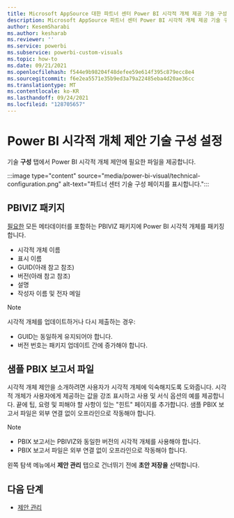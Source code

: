 ```yaml
---
title: Microsoft AppSource 대한 파트너 센터 Power BI 시각적 개체 제공 기술 구성 설정
description: Microsoft AppSource 파트너 센터 Power BI 시각적 개체 제공 기술 구성을 설정하는 방법을 알아봅니다.
author: KesemSharabi
ms.author: kesharab
ms.reviewer: ''
ms.service: powerbi
ms.subservice: powerbi-custom-visuals
ms.topic: how-to
ms.date: 09/21/2021
ms.openlocfilehash: f544e9b98204f48defee59e614f395c879ecc8e4
ms.sourcegitcommit: f6e2ea5571e35b9ed3a79a22485eba4d20ae36cc
ms.translationtype: MT
ms.contentlocale: ko-KR
ms.lasthandoff: 09/24/2021
ms.locfileid: "128705657"
---
```

# <a name="set-up-power-bi-visual-offer-technical-configuration"></a>Power BI 시각적 개체 제안 기술 구성 설정

기술 **구성** 탭에서 Power BI 시각적 개체 제안에 필요한 파일을 제공합니다.

:::image type="content" source="media/power-bi-visual/technical-configuration.png" alt-text="파트너 센터 기술 구성 페이지를 표시합니다.":::

## <a name="pbiviz-package"></a>PBIVIZ 패키지

[필요한](https://docs.microsoft.com/power-bi/developer/visuals/package-visual) 모든 메타데이터를 포함하는 PBIVIZ 패키지에 Power BI 시각적 개체를 패키징합니다.

- 시각적 개체 이름
- 표시 이름
- GUID(아래 참고 참조)
- 버전(아래 참고 참조)
- 설명
- 작성자 이름 및 전자 메일

> [!NOTE]
> 시각적 개체를 업데이트하거나 다시 제출하는 경우:
> - GUID는 동일하게 유지되어야 합니다.
> - 버전 번호는 패키지 업데이트 간에 증가해야 합니다.

## <a name="sample-pbix-report-file"></a>샘플 PBIX 보고서 파일

시각적 개체 제안을 소개하려면 사용자가 시각적 개체에 익숙해지도록 도와줍니다. 시각적 개체가 사용자에게 제공하는 값을 강조 표시하고 사용 및 서식 옵션의 예를 제공합니다. 끝에 팁, 요령 및 피해야 할 사항이 있는 "힌트" 페이지를 추가합니다. 샘플 PBIX 보고서 파일은 외부 연결 없이 오프라인으로 작동해야 합니다.

> [!NOTE]
> - PBIX 보고서는 PBIVIZ와 동일한 버전의 시각적 개체를 사용해야 합니다.
> - PBIX 보고서 파일은 외부 연결 없이 오프라인으로 작동해야 합니다.

왼쪽 탐색 메뉴에서 **제안 관리** 탭으로 건너뛰기 전에 **초안 저장을** 선택합니다.

## <a name="next-steps"></a>다음 단계

- [제안 관리](power-bi-visual-manage-names.md)
